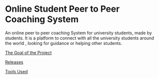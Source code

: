 # Online Student Peer to Peer Coaching System

An online peer to peer coaching System for university students, made by students. It is a platform to connect with all the university students around the world , looking for guidance or helping other students.

[The Goal of the Project](Online%20Student%20Peer%20to%20Peer%20Coaching%20System%20d16dfcd11ab442768632e72a01e50916/The%20Goal%20of%20the%20Project%20877eb4f2be63439b9da0660013c43bd4.md)

[Releases](Online%20Student%20Peer%20to%20Peer%20Coaching%20System%20d16dfcd11ab442768632e72a01e50916/Releases%20f2c54e04599d444792d6886785350e33.md)

[Tools Used](Online%20Student%20Peer%20to%20Peer%20Coaching%20System%20d16dfcd11ab442768632e72a01e50916/Tools%20Used%2032b7da7b1c884b5cb980577c31789cfd.md)